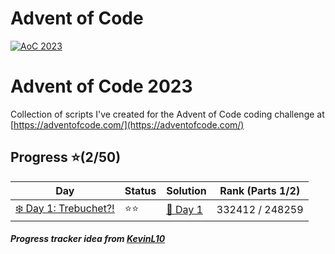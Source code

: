 # Advent of Code
[![AoC 2023](https://img.shields.io/badge/2023-★_2-44cc11)](https://adventofcode.com/2023)

# Advent of Code 2023
Collection of scripts I've created for the Advent of Code coding challenge at
[https://adventofcode.com/](https://adventofcode.com/)

## Progress ⭐(2/50)
| Day                                    | Status   | Solution                           | Rank (Parts 1/2)       |
| -----------                           | ---------| --------                            | ---------   |
| [❄️ Day 1: Trebuchet?!](../../../2023/Day1)        | ⭐⭐    | [🎯 Day 1](../../../2023/Day1/1.py)       | 332412 / 248259  |



##### Progress tracker idea from [KevinL10](https://github.com/KevinL10/advent-of-code)